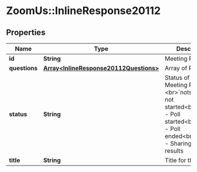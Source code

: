 # ZoomUs::InlineResponse20112

## Properties
Name | Type | Description | Notes
------------ | ------------- | ------------- | -------------
**id** | **String** | Meeting Poll ID | [optional] 
**questions** | [**Array&lt;InlineResponse20112Questions&gt;**](InlineResponse20112Questions.md) | Array of Polls | [optional] 
**status** | **String** | Status of the Meeting Poll:&lt;br&gt;&#x60;notstart&#x60; - Poll not started&lt;br&gt;&#x60;started&#x60; - Poll started&lt;br&gt;&#x60;ended&#x60; - Poll ended&lt;br&gt;&#x60;sharing&#x60; - Sharing poll results | [optional] 
**title** | **String** | Title for the poll. | [optional] 


